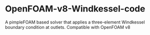 # OpenFOAM-v8-Windkessel-code
A pimpleFOAM based solver that applies a three-element Windkessel boundary condition at outlets. Compatible with OpenFOAM v8
